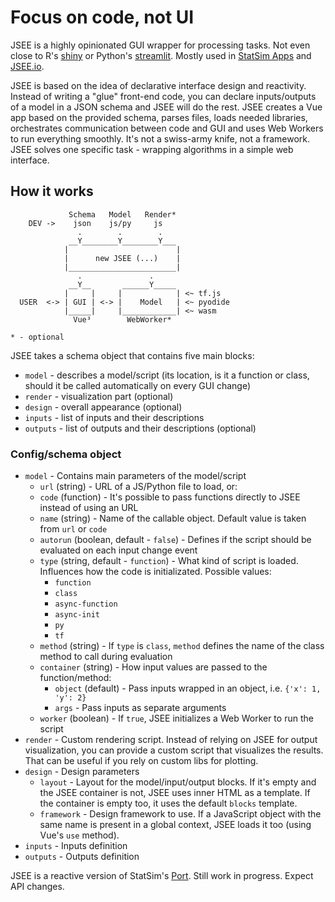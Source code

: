 # Focus on code, not UI

JSEE is a highly opinionated GUI wrapper for processing tasks. Not even close to R's [shiny](https://shiny.rstudio.com/) or Python's [streamlit](https://streamlit.io/). Mostly used in [StatSim Apps](https://statsim.com/#apps) and [JSEE.io](https://jsee.io).

JSEE is based on the idea of declarative interface design and reactivity. Instead of writing a "glue" front-end code, you can declare inputs/outputs of a model in a JSON schema and JSEE will do the rest. JSEE creates a Vue app based on the provided schema, parses files, loads needed libraries, orchestrates communication between code and GUI and uses Web Workers to run everything smoothly. It's not a swiss-army knife, not a framework. JSEE solves one specific task - wrapping algorithms in a simple web interface.

## How it works
```
             Schema   Model   Render*
    DEV ->    json    js/py     js
               .        .        .
             __Y________Y________Y___
            |                        |
            |      new JSEE (...)    |
            |________________________|
               .               .
             __Y__       ______Y_____
            |     |     |            | <~ tf.js
  USER  <-> | GUI | <-> |    Model   | <~ pyodide
            |_____|     |____________| <~ wasm
              Vue³        WebWorker*

* - optional
```

JSEE takes a schema object that contains five main blocks:

- `model` - describes a model/script (its location, is it a function or class, should it be called automatically on every GUI change)
- `render` - visualization part (optional)
- `design` - overall appearance (optional)
- `inputs` - list of inputs and their descriptions
- `outputs` - list of outputs and their descriptions (optional)

### Config/schema object

- `model` - Contains main parameters of the model/script
  - `url` (string) - URL of a JS/Python file to load, or:
  - `code` (function) - It's possible to pass functions directly to JSEE instead of using an URL
  - `name` (string) - Name of the callable object. Default value is taken from `url` or `code`
  - `autorun` (boolean, default - `false`) - Defines if the script should be evaluated on each input change event
  - `type` (string, default - `function`) - What kind of script is loaded. Influences how the code is initializated. Possible values: 
    - `function`
    - `class` 
    - `async-function`
    - `async-init`
    - `py`
    - `tf`
  - `method` (string) - If `type` is `class`, `method` defines the name of the class method to call during evaluation
  - `container` (string) - How input values are passed to the function/method:
    - `object` (default) - Pass inputs wrapped in an object, i.e. `{'x': 1, 'y': 2}`
    - `args` - Pass inputs as separate arguments
  - `worker` (boolean) - If `true`, JSEE initializes a Web Worker to run the script
- `render` - Custom rendering script. Instead of relying on JSEE for output visualization, you can provide a custom script that visualizes the results. That can be useful if you rely on custom libs for plotting.
- `design` - Design parameters
  - `layout` - Layout for the model/input/output blocks. If it's empty and the JSEE container is not, JSEE uses inner HTML as a template. If the container is empty too, it uses the default `blocks` template.
  - `framework` - Design framework to use. If a JavaScript object with the same name is present in a global context, JSEE loads it too (using Vue's `use` method).
- `inputs` - Inputs definition
- `outputs` - Outputs definition

JSEE is a reactive version of StatSim's [Port](https://github.com/statsim/port). Still work in progress. Expect API changes.
